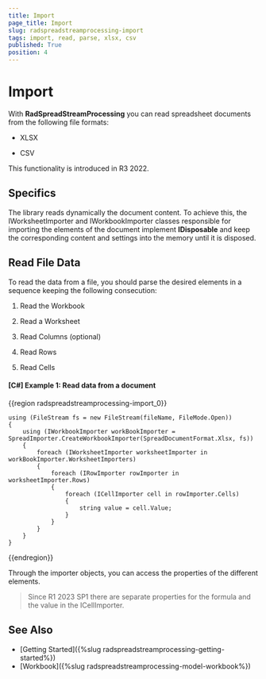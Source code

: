 ```yaml
---
title: Import
page_title: Import
slug: radspreadstreamprocessing-import
tags: import, read, parse, xlsx, csv
published: True
position: 4
---
```


# Import

With **RadSpreadStreamProcessing** you can read spreadsheet documents from the following file formats:

* XLSX

* CSV

This functionality is introduced in R3 2022.

## Specifics

The library reads dynamically the document content. To achieve this, the IWorksheetImporter and IWorkbookImporter  classes responsible for importing the elements of the document implement **IDisposable** and keep the corresponding content and settings into the memory until it is disposed. 

## Read File Data

To read the data from a file, you should parse the desired elements in a sequence keeping the following consecution:

1. Read the Workbook 

2. Read a Worksheet

3. Read Columns (optional)

4. Read Rows 

5. Read Cells 


#### [C#] Example 1: Read data from a document

{{region radspreadstreamprocessing-import_0}}

	using (FileStream fs = new FileStream(fileName, FileMode.Open))
	{
		using (IWorkbookImporter workBookImporter = SpreadImporter.CreateWorkbookImporter(SpreadDocumentFormat.Xlsx, fs))
		{
			foreach (IWorksheetImporter worksheetImporter in workBookImporter.WorksheetImporters)
			{
				foreach (IRowImporter rowImporter in worksheetImporter.Rows)
				{
					foreach (ICellImporter cell in rowImporter.Cells)
					{
						string value = cell.Value;
					}
				}
			}
		}
	}

{{endregion}}

Through the importer objects, you can access the properties of the different elements.

> Since R1 2023 SP1 there are separate properties for the formula and the value in the ICellImporter. 

## See Also

* [Getting Started]({%slug radspreadstreamprocessing-getting-started%})
* [Workbook]({%slug radspreadstreamprocessing-model-workbook%})
